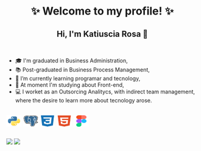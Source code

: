 
  <h1 align="center">✨ Welcome to my profile! ✨</h1>

  <h2 align="center"> Hi, I'm Katiuscia Rosa 👋 </h2>
  
  <br>
  
 - 🎓 I'm graduated in Business Administration,
 - 📚 Post-graduated in Business Process Management,
 - 🌱 I’m currently learning programar and tecnology,
 - 🎨 At moment I'm studying about Front-end,
 - 💻 I worket as an Outsorcing Analitycs, with indirect team management, where the desire to learn more about tecnology arose.


 <div style="display: inline_block"><br>
 <img align="center" alt="Logo-Python" height="30" width="40" src="https://raw.githubusercontent.com/devicons/devicon/master/icons/python/python-original.svg">
 <img align="center" alt="Logo-Postgresql" height="30" width="40" src="https://github.com/devicons/devicon/blob/master/icons/postgresql/postgresql-original.svg"> 
 <img align="center" alt="Logo-CSS3" height="30" width="40" src="https://github.com/devicons/devicon/blob/master/icons/css3/css3-plain.svg"> 
 <img align="center" alt="Logo-HTML5" height="30" width="40" src="https://github.com/devicons/devicon/blob/master/icons/html5/html5-plain.svg"> 
 <img align="center" alt="Logo-figma" height="30" width="40" src="https://github.com/devicons/devicon/blob/master/icons/figma/figma-original.svg"> 

</div>

<br>
  
<div> 
  
  <a href="https://www.linkedin.com/in/katiuscia-rosa/" target="_blank"><img src="https://img.shields.io/badge/-LinkedIn-%230077B5?style=for-the-badge&logo=linkedin&logoColor=white" target="_blank"></a>
  <a href = "mailto:katiusciamrosa@gmail.com"><img src="https://img.shields.io/badge/Gmail-D14836?style=for-the-badge&logo=gmail&logoColor=white" target="_blank"></a>
 
</div>
